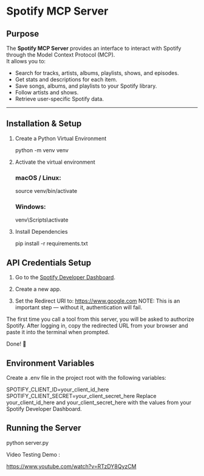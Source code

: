 # Spotify MCP Server

##  Purpose
The **Spotify MCP Server** provides an interface to interact with Spotify through the Model Context Protocol (MCP).  
It allows you to:
- Search for tracks, artists, albums, playlists, shows, and episodes.
- Get stats and descriptions for each item.
- Save songs, albums, and playlists to your Spotify library.
- Follow artists and shows.
- Retrieve user-specific Spotify data.

---

##  Installation & Setup


1) Create a Python Virtual Environment

    python -m venv venv

2) Activate the virtual environment

    ### macOS / Linux:
    source venv/bin/activate

    ### Windows:
    venv\Scripts\activate

3) Install Dependencies

    pip install -r requirements.txt


## API Credentials Setup


1) Go to the [Spotify Developer Dashboard](https://developer.spotify.com/dashboard).

2) Create a new app.

3) Set the Redirect URI to:
https://www.google.com
NOTE: This is an important step — without it, authentication will fail.

The first time you call a tool from this server, you will be asked to authorize Spotify.
After logging in, copy the redirected URL from your browser and paste it into the terminal when prompted.

Done! 🎉

## Environment Variables

Create a .env file in the project root with the following variables:

SPOTIFY_CLIENT_ID=your_client_id_here
SPOTIFY_CLIENT_SECRET=your_client_secret_here
Replace your_client_id_here and your_client_secret_here with the values from your Spotify Developer Dashboard.

## Running the Server

python server.py


Video Testing Demo :

https://www.youtube.com/watch?v=RTzDY8QyzCM